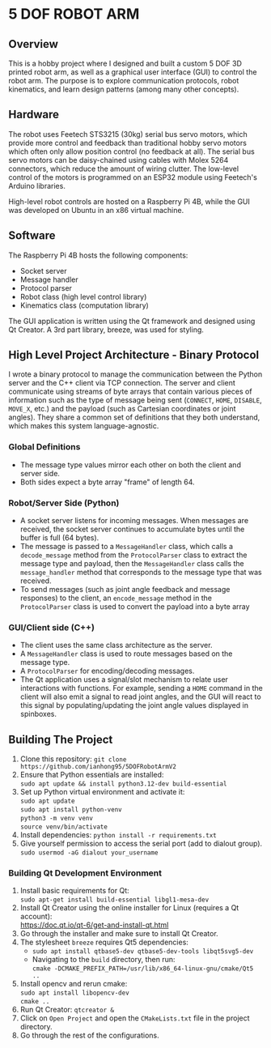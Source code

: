 # 5 DOF ROBOT ARM

## Overview
This is a hobby project where I designed and built a custom 5 DOF 3D printed robot arm, as well as a graphical user interface (GUI) to control the robot arm. The purpose is to explore communication protocols, robot kinematics, and learn design patterns (among many other concepts).  

## Hardware
The robot uses Feetech STS3215 (30kg) serial bus servo motors, which provide more control and feedback than traditional hobby servo motors which often only allow position control (no feedback at all). The serial bus servo motors can be daisy-chained using cables with Molex 5264 connectors, which reduce the amount of wiring clutter. The low-level control of the motors is programmed on an ESP32 module using Feetech's Arduino libraries.  

High-level robot controls are hosted on a Raspberry Pi 4B, while the GUI was developed on Ubuntu in an x86 virtual machine.

## Software  
The Raspberry Pi 4B hosts the following components:
- Socket server
- Message handler
- Protocol parser
- Robot class (high level control library)
- Kinematics class (computation library)
  
The GUI application is written using the Qt framework and designed using Qt Creator. A 3rd part library, breeze, was used for styling.

## High Level Project Architecture - Binary Protocol
I wrote a binary protocol to manage the communication between the Python server and the C++ client via TCP connection. The server and client communicate using streams of byte arrays that contain various pieces of information such as the type of message being sent (`CONNECT`, `HOME`, `DISABLE`, `MOVE_X`, etc.) and the payload (such as Cartesian coordinates or joint angles). They share a common set of definitions that they both understand, which makes this system language-agnostic.

### Global Definitions
- The message type values mirror each other on both the client and server side.
- Both sides expect a byte array "frame" of length 64.

### Robot/Server Side (Python)
- A socket server listens for incoming messages. When messages are received, the socket server continues to accumulate bytes until the buffer is full (64 bytes).
- The message is passed to a `MessageHandler` class, which calls a `decode_message` method from the `ProtocolParser` class to extract the message type and payload, then the `MessageHandler` class calls the `message_handler` method that corresponds to the message type that was received.
- To send messages (such as joint angle feedback and message responses) to the client, an `encode_message` method in the `ProtocolParser` class is used to convert the payload into a byte array

### GUI/Client side (C++)
- The client uses the same class architecture as the server.
- A `MessageHandler` class is used to route messages based on the message type.
- A `ProtocolParser` for encoding/decoding messages.
- The Qt application uses a signal/slot mechanism to relate user interactions with functions. For example, sending a `HOME` command in the client will also emit a signal to read joint angles, and the GUI will react to this signal by populating/updating the joint angle values displayed in spinboxes.

## Building The Project
1. Clone this repository: `git clone https://github.com/ianhong95/5DOFRobotArmV2`
2. Ensure that Python essentials are installed:  
    `sudo apt update && install python3.12-dev build-essential`
3. Set up Python virtual environment and activate it:  
    `sudo apt update`  
    `sudo apt install python-venv`  
    `python3 -m venv venv`  
    `source venv/bin/activate`  
4. Install dependencies: `python install -r requirements.txt`
5. Give yourself permission to access the serial port (add to dialout group).  
    `sudo usermod -aG dialout your_username`

### Building Qt Development Environment
1. Install basic requirements for Qt:  
    `sudo apt-get install build-essential libgl1-mesa-dev`
2. Install Qt Creator using the online installer for Linux (requires a Qt account):  
    https://doc.qt.io/qt-6/get-and-install-qt.html
3. Go through the installer and make sure to install Qt Creator.
4. The stylesheet `breeze` requires Qt5 dependencies:  
    - `sudo apt install qtbase5-dev qtbase5-dev-tools libqt5svg5-dev`
    - Navigating to the `build` directory, then run:  
        `cmake -DCMAKE_PREFIX_PATH=/usr/lib/x86_64-linux-gnu/cmake/Qt5 ..`
5. Install opencv and rerun cmake:  
    `sudo apt install libopencv-dev`  
    `cmake ..`  
6. Run Qt Creator: `qtcreator &`
7. Click on `Open Project` and open the `CMakeLists.txt` file in the project directory.
8. Go through the rest of the configurations.